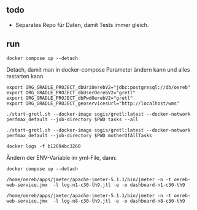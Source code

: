 ## todo
- Separates Repo für Daten, damit Tests immer gleich.


## run

```
docker compose up --detach
```
Detach, damit man in docker-compose Parameter ändern kann und alles restarten kann.

```
export ORG_GRADLE_PROJECT_dbUriOerebV2="jdbc:postgresql://db/oereb"
export ORG_GRADLE_PROJECT_dbUserOerebV2="gretl"
export ORG_GRADLE_PROJECT_dbPwdOerebV2="gretl"
export ORG_GRADLE_PROJECT_geoservicesUrl="http://localhost/wms"
```

```
./start-gretl.sh --docker-image sogis/gretl:latest --docker-network perfmax_default --job-directory $PWD tasks --all
```

```
./start-gretl.sh --docker-image sogis/gretl:latest --docker-network perfmax_default --job-directory $PWD motherOfAllTasks
```

```
docker logs -f b12094bc3260
```

Ändern der ENV-Variable im yml-File, dann:

```
docker compose up --detach
```

```
/home/oereb/apps/jmeter/apache-jmeter-5.1.1/bin/jmeter -n -t oereb-web-service.jmx  -l log-n1-c30-th9.jtl -e -o dashboard-n1-c30-th9

/home/oereb/apps/jmeter/apache-jmeter-5.1.1/bin/jmeter -n -t oereb-web-service.jmx  -l log-n8-c30-th9.jtl -e -o dashboard-n8-c30-th9

```